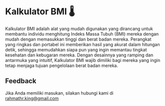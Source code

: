 
# Kalkulator BMI 🌡️

Kalkulator BMI adalah alat yang mudah digunakan yang dirancang untuk membantu individu menghitung Indeks Massa Tubuh (BMI) mereka dengan mudah dengan memasukkan tinggi dan berat badan mereka. Perangkat yang ringkas dan portabel ini memberikan hasil yang akurat dalam hitungan detik, sehingga memudahkan siapa pun yang ingin memantau tingkat kesehatan dan kebugaran mereka. Dengan desainnya yang ramping dan antarmuka yang intuitif, Kalkulator BMI wajib dimiliki bagi mereka yang ingin tetap menjaga tujuan pengelolaan berat badan mereka.
## Feedback

Jika Anda memiliki masukan, silakan hubungi kami di rahmathr.king@gmail.com

